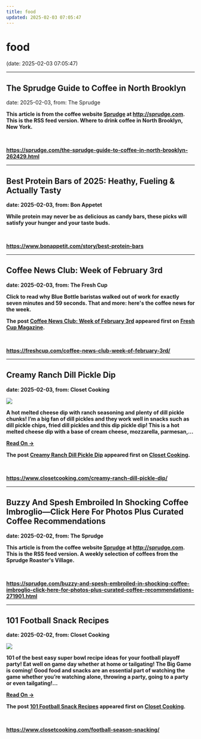 ```yaml
---
title: food
updated: 2025-02-03 07:05:47
---
```


# food

(date: 2025-02-03 07:05:47)

---

## The Sprudge Guide to Coffee in North Brooklyn

date: 2025-02-03, from: The Sprudge

<strong>This article is from the coffee website <a href="http://sprudge.com" data-wpel-link="internal" target="_self">Sprudge</a> at <a href="http://sprudge.com" data-wpel-link="internal" target="_self">http://sprudge.com</a>. This is the RSS feed version. Where to drink coffee in North Brooklyn, New York. 

<br> 

<https://sprudge.com/the-sprudge-guide-to-coffee-in-north-brooklyn-262429.html>

---

## Best Protein Bars of 2025: Heathy, Fueling & Actually Tasty

date: 2025-02-03, from: Bon Appetet

While protein may never be as delicious as candy bars, these picks will satisfy your hunger and your taste buds. 

<br> 

<https://www.bonappetit.com/story/best-protein-bars>

---

## Coffee News Club: Week of February 3rd

date: 2025-02-03, from: The Fresh Cup

<p>Click to read why Blue Bottle baristas walked out of work for exactly seven minutes and 59 seconds. That and more: here's the coffee news for the week. </p>
<p>The post <a href="https://freshcup.com/coffee-news-club-week-of-february-3rd/">Coffee News Club: Week of February 3rd</a> appeared first on <a href="https://freshcup.com">Fresh Cup Magazine</a>.</p>
 

<br> 

<https://freshcup.com/coffee-news-club-week-of-february-3rd/>

---

## Creamy Ranch Dill Pickle Dip

date: 2025-02-03, from: Closet Cooking

<div><img src="https://www.closetcooking.com/wp-content/uploads/2025/02/Creamy-Ranch-Dill-Pickle-Dip-1200-3258.jpg"/></div>
<p>A hot melted cheese dip with ranch seasoning and plenty of dill pickle chunks! I&#8217;m a big fan of dill pickles and they work well in snacks such as dill pickle chips, fried dill pickles and this dip pickle dip! This is a hot melted cheese dip with a base of cream cheese, mozzarella, parmesan,...</p>
<p><a class="more-link" href="https://www.closetcooking.com/creamy-ranch-dill-pickle-dip/">Read On &#8594;</a></p>
<p>The post <a href="https://www.closetcooking.com/creamy-ranch-dill-pickle-dip/">Creamy Ranch Dill Pickle Dip</a> appeared first on <a href="https://www.closetcooking.com">Closet Cooking</a>.</p>
 

<br> 

<https://www.closetcooking.com/creamy-ranch-dill-pickle-dip/>

---

## Buzzy And Spesh Embroiled In Shocking Coffee Imbroglio—Click Here For Photos Plus Curated Coffee Recommendations

date: 2025-02-02, from: The Sprudge

<strong>This article is from the coffee website <a href="http://sprudge.com" data-wpel-link="internal" target="_self">Sprudge</a> at <a href="http://sprudge.com" data-wpel-link="internal" target="_self">http://sprudge.com</a>. This is the RSS feed version. A weekly selection of coffees from the Sprudge Roaster's Village. 

<br> 

<https://sprudge.com/buzzy-and-spesh-embroiled-in-shocking-coffee-imbroglio-click-here-for-photos-plus-curated-coffee-recommendations-271901.html>

---

## 101 Football Snack Recipes

date: 2025-02-02, from: Closet Cooking

<div><img src="https://www.closetcooking.com/wp-content/uploads/2018/01/101-Football-Snack-Recipes.jpg"/></div>
<p>101 of the best easy super bowl recipe ideas for your football playoff party! Eat well on game day whether at home or tailgating! The Big Game is coming! Good food and snacks are an essential part of watching the game whether you&#8217;re watching alone, throwing a party, going to a party or even tailgating!...</p>
<p><a class="more-link" href="https://www.closetcooking.com/football-season-snacking/">Read On &#8594;</a></p>
<p>The post <a href="https://www.closetcooking.com/football-season-snacking/">101 Football Snack Recipes</a> appeared first on <a href="https://www.closetcooking.com">Closet Cooking</a>.</p>
 

<br> 

<https://www.closetcooking.com/football-season-snacking/>

